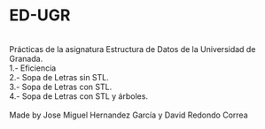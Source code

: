 # ED-UGR
\
Prácticas de la asignatura Estructura de Datos de la Universidad de Granada.
\
1.- Eficiencia
\
2.- Sopa de Letras sin STL.
\
3.- Sopa de Letras con STL.
\
4.- Sopa de Letras con STL y árboles.
\
\
Made by Jose Miguel Hernandez García y David Redondo Correa
